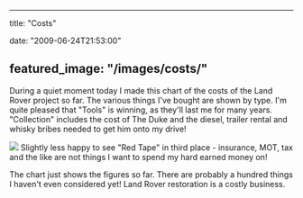 
---
title: "Costs"

date: "2009-06-24T21:53:00"

featured_image: "/images/costs/"
---


During a quiet moment today I made this chart of the costs of the Land Rover project so far.  The various things I've bought are shown by type.  I'm quite pleased that "Tools" is winning, as they'll last me for many years.  "Collection" includes the cost of The Duke and the diesel, trailer rental and whisky bribes needed to get him onto my drive!

<a href="http://spreadsheets.google.com/pub?key=pFgOQWB594Xqt6oEhRQ-2Yg&oid=6&output=image"><img src="http://spreadsheets.google.com/pub?key=pFgOQWB594Xqt6oEhRQ-2Yg&oid=6&output=image"/></a>
Slightly less happy to see "Red Tape" in third place - insurance, MOT, tax and the like are not things I want to spend my hard earned money on!

The chart just shows the figures so far.  There are probably a hundred things I haven't even considered yet!  Land Rover restoration is a costly business.
